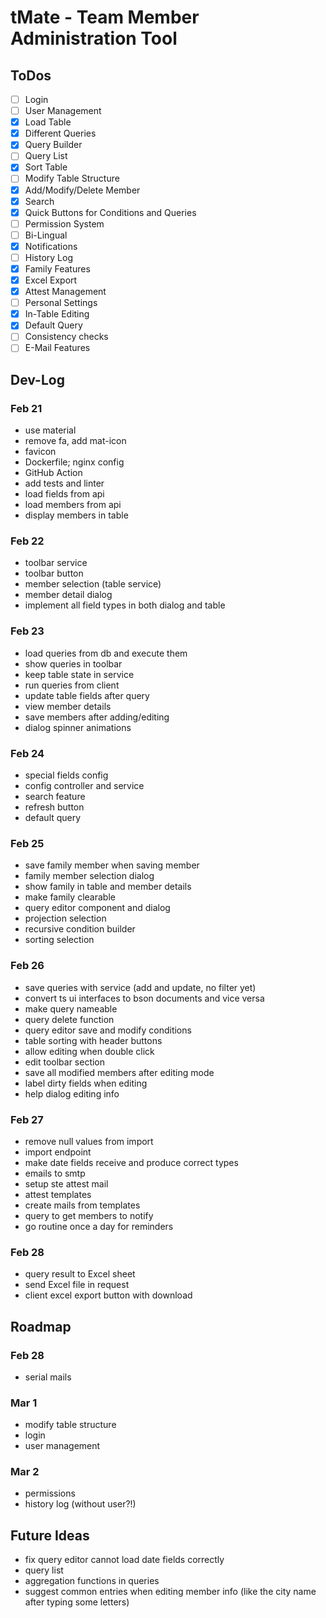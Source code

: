 # tMate - Team Member Administration Tool

## ToDos

 - [ ] Login
 - [ ] User Management
 - [x] Load Table
 - [x] Different Queries
 - [x] Query Builder
 - [ ] Query List
 - [x] Sort Table
 - [ ] Modify Table Structure
 - [x] Add/Modify/Delete Member
 - [x] Search
 - [x] Quick Buttons for Conditions and Queries
 - [ ] Permission System
 - [ ] Bi-Lingual
 - [x] Notifications
 - [ ] History Log
 - [x] Family Features
 - [x] Excel Export
 - [x] Attest Management
 - [ ] Personal Settings
 - [x] In-Table Editing
 - [x] Default Query
 - [ ] Consistency checks
 - [ ] E-Mail Features

## Dev-Log

### Feb 21

- use material
- remove fa, add mat-icon
- favicon
- Dockerfile; nginx config
- GitHub Action
- add tests and linter
- load fields from api
- load members from api
- display members in table

### Feb 22

- toolbar service
- toolbar button
- member selection (table service)
- member detail dialog
- implement all field types in both dialog and table

### Feb 23

- load queries from db and execute them
- show queries in toolbar
- keep table state in service
- run queries from client
- update table fields after query
- view member details
- save members after adding/editing
- dialog spinner animations

### Feb 24

- special fields config
- config controller and service
- search feature
- refresh button
- default query

### Feb 25

- save family member when saving member
- family member selection dialog
- show family in table and member details
- make family clearable
- query editor component and dialog
- projection selection
- recursive condition builder
- sorting selection

### Feb 26

- save queries with service (add and update, no filter yet)
- convert ts ui interfaces to bson documents and vice versa
- make query nameable
- query delete function
- query editor save and modify conditions
- table sorting with header buttons
- allow editing when double click
- edit toolbar section
- save all modified members after editing mode
- label dirty fields when editing
- help dialog editing info

### Feb 27

- remove null values from import
- import endpoint
- make date fields receive and produce correct types
- emails to smtp
- setup ste attest mail
- attest templates
- create mails from templates
- query to get members to notify
- go routine once a day for reminders

### Feb 28

- query result to Excel sheet
- send Excel file in request
- client excel export button with download

## Roadmap

### Feb 28

- serial mails

### Mar 1

- modify table structure
- login
- user management

### Mar 2

- permissions
- history log (without user?!)

## Future Ideas

- fix query editor cannot load date fields correctly
- query list
- aggregation functions in queries
- suggest common entries when editing member info (like the city name after typing some letters)